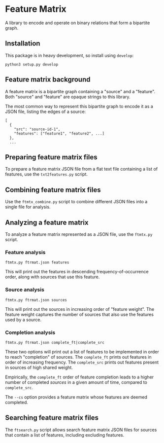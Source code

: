 # Feature Matrix

A library to encode and operate on binary relations that form a
bipartite graph.

## Installation

This package is in heavy development, so install using `develop`:

```
python3 setup.py develop
```

## Feature matrix background

A feature matrix is a bipartite graph containing a "source" and a
"feature". Both "source" and "feature" are opaque strings to this
library.

The most common way to represent this bipartite graph to encode it as
a JSON file, listing the edges of a source:

```
[
  {
    "src": "source-id-1",
    "features": ["feature1", "feature2", ...]
  },
  ...
```

## Preparing feature matrix files

To prepare a feature matrix JSON file from a flat text file containing
a list of features, use the `txt2features.py` script.

## Combining feature matrix files

Use the `ftmtx_combine.py` script to combine different JSON files into
a single file for analysis.

## Analyzing a feature matrix

To analyze a feature matrix represented as a JSON file, use the
`ftmtx.py` script.

### Feature analysis

```
ftmtx.py ftrmat.json features
```

This will print out the features in descending frequency-of-occurrence
order, along with sources that use this feature.

### Source analysis

```
ftmtx.py ftrmat.json sources
```

This will print out the sources in increasing order of "feature
weight". The feature weight captures the number of sources that also
use the features used by a source.

### Completion analysis

```
ftmtx.py ftrmat.json complete_ft|complete_src
```

These two options will print out a list of features to be implemented
in order to reach "completion" of sources. The `complete_ft` prints
out features in order of increasing frequency. The `complete_src`
prints out features present in sources of high shared weight.

Empirically, the `complete_ft` order of feature completion leads to a
higher number of completed _sources_ in a given amount of time,
compared to `complete_src`.

The `--cs` option provides a feature matrix whose features are deemed
completed.

## Searching feature matrix files

The `ftsearch.py` script allows search feature matrix JSON files for
sources that contain a list of features, including excluding features.


